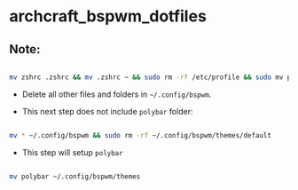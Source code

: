 # archcraft_bspwm_dotfiles

## Note:

```bash

mv zshrc .zshrc && mv .zshrc ~ && sudo rm -rf /etc/profile && sudo mv profile /etc/

```

- Delete all other files and folders in `~/.config/bspwm`.

- This next step does not include `polybar` folder:

```bash

mv * ~/.config/bspwm && sudo rm -rf ~/.config/bspwm/themes/default

```

- This step will setup `polybar`

```bash

mv polybar ~/.config/bspwm/themes

```


